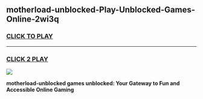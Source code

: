 
## motherload-unblocked-Play-Unblocked-Games-Online-2wi3q
<h3>
<a href="https://premium76.site?title=motherload-unblocked&ref=25A">CLICK TO PLAY</a></h3>
<hr>

<h3>
<a href="https://premium76.site?title=motherload-unblocked&ref=25A">CLICK 2 PLAY</a>
  
</h3>

<a href="https://premium76.site?title=motherload-unblocked&ref=25A"><img src="https://clearcache.store/games.png"></a>


**motherload-unblocked games unblocked: Your Gateway to Fun and Accessible Online Gaming**
